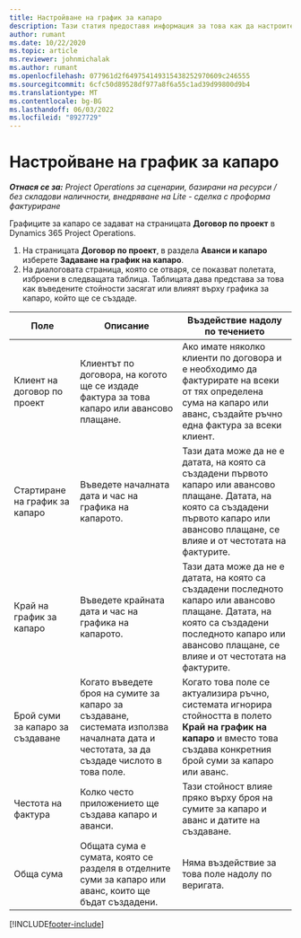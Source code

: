 ```yaml
---
title: Настройване на график за капаро
description: Тази статия предоставя информация за това как да настроите график на контейнер в Project Operations.
author: rumant
ms.date: 10/22/2020
ms.topic: article
ms.reviewer: johnmichalak
ms.author: rumant
ms.openlocfilehash: 077961d2f649754149315438252970609c246555
ms.sourcegitcommit: 6cfc50d89528df977a8f6a55c1ad39d99800d9b4
ms.translationtype: MT
ms.contentlocale: bg-BG
ms.lasthandoff: 06/03/2022
ms.locfileid: "8927729"
---
```

# <a name="set-up-a-retainer-schedule"></a>Настройване на график за капаро

_**Отнася се за:** Project Operations за сценарии, базирани на ресурси / без складови наличности, внедряване на Lite - сделка с проформа фактуриране_

Графиците за капаро се задават на страницата **Договор по проект** в Dynamics 365 Project Operations.

1. На страницата **Договор по проект**, в раздела **Аванси и капаро** изберете **Задаване на график на капаро**.
2. На диалоговата страница, която се отваря, се показват полетата, изброени в следващата таблица. Таблицата дава представа за това как въведените стойности засягат или влияят върху графика за капаро, който ще се създаде.

| Поле | Описание | Въздействие надолу по течението |
| --- | --- | --- |
| Клиент на договор по проект | Клиентът по договора, на когото ще се издаде фактура за това капаро или авансово плащане. | Ако имате няколко клиенти по договора и е необходимо да фактурирате на всеки от тях определена сума на капаро или аванс, създайте ръчно една фактура за всеки клиент. |
| Стартиране на график за капаро | Въведете началната дата и час на графика на капарото. | Тази дата може да не е датата, на която са създадени първото капаро или авансово плащане. Датата, на която са създадени първото капаро или авансово плащане, се влияе и от честотата на фактурите. |
| Край на график за капаро | Въведете крайната дата и час на графика на капарото. | Тази дата може да не е датата, на която са създадени последното капаро или авансово плащане. Датата, на която са създадени последното капаро или авансово плащане, се влияе и от честотата на фактурите. |
| Брой суми за капаро за създаване | Когато въведете броя на сумите за капаро за създаване, системата използва началната дата и честотата, за да създаде числото в това поле. | Когато това поле се актуализира ръчно, системата игнорира стойността в полето **Край на график на капаро** и вместо това създава конкретния брой суми за капаро или аванс. |
| Честота на фактура | Колко често приложението ще създава капаро и аванси. | Тази стойност влияе пряко върху броя на сумите за капаро и аванс и датите на създаване. |
| Обща сума | Общата сума е сумата, която се разделя в отделните суми за капаро или аванс, които ще бъдат създадени. | Няма въздействие за това поле надолу по веригата. |


[!INCLUDE[footer-include](../../includes/footer-banner.md)]